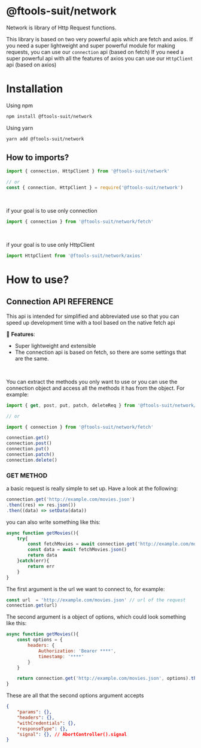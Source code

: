 # @ftools-suit/network

Network is library of Http Request functions.

This library is based on two very powerful apis which are fetch and axios.
If you need a super lightweight and super powerful module for making requests, you can use our `connection` api (based on fetch)
If you need a super powerful api with all the features of axios you can use our `HttpClient` api (based on axios)


# **Installation**

Using npm
```bash
npm install @ftools-suit/network
```

Using yarn
```bash
yarn add @ftools-suit/network
```

## How to imports?

```js
import { connection, HttpClient } from '@ftools-suit/network'

// or
const { connection, HttpClient } = require('@ftools-suit/network')
```

<br/>

if your goal is to use only connection
```js
import { connection } from '@ftools-suit/network/fetch'
```

<br/>

if your goal is to use only HttpClient
```js
import HttpClient from '@ftools-suit/network/axios'
```

# **How to use?**

## Connection API REFERENCE
<p>This api is intended for simplified and abbreviated use so that you can speed up development time with a tool based on the native fetch api </p>

🚀 **Features**:

- Super lightweight and extensible
- The connection api is based on fetch, so there are some settings that are the same.

<br>

You can extract the methods you only want to use or you can use the connection object and access all the methods it has from the object. For example:

```js
import { get, post, put, patch, deleteReq } from '@ftools-suit/network/fetch'

// or

import { connection } from '@ftools-suit/network/fetch'

connection.get()
connection.post()
connection.put()
connection.patch()
connection.delete()
```

### GET METHOD

a basic request is really simple to set up. Have a look at the following:

```js
connection.get('http://example.com/movies.json')
.then((res) => res.json())
.then((data) => setData(data))
```

you can also write something like this:

```js
async function getMovies(){
    try{
        const fetchMovies = await connection.get('http://example.com/movies.json')
        const data = await fetchMovies.json()
        return data
    }catch(err){
        return err
    }
}
```

The first argument is the url we want to connect to, for example:
```js
const url  = 'http://example.com/movies.json' // url of the request
connection.get(url)
```


The second argument is a object of options, which could look something like this: 

```js
async function getMovies(){
    const options = {
        headers: {
            Authorization: 'Bearer ****',
            timestamp: '****'
        }
    }

    return connection.get('http://example.com/movies.json', options).then((res) => res.json())
}
```

These are all that the second options argument accepts

```json
{
    "params": {},
    "headers": {},
    "withCredentials": {},
    "responseType": {},
    "signal": {}, // AbortController().signal
}
```
